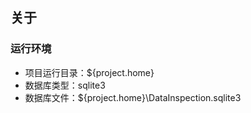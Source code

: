 ## 关于

### 运行环境
- 项目运行目录：${project.home}
- 数据库类型：sqlite3
- 数据库文件：${project.home}\DataInspection.sqlite3
